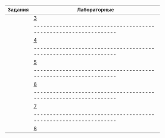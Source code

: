| Задания | Лабораторные |
|---------|--------------|
||[3](https://github.com/jiangui-x-x/ne-xoxo/blob/main/maple/3.mw)|
||----------------------------------------------------------------|
||[4](https://github.com/jiangui-x-x/ne-xoxo/blob/main/maple/4.mw)|
||----------------------------------------------------------------|
||[5](https://github.com/jiangui-x-x/ne-xoxo/blob/main/maple/5.mw)|
||----------------------------------------------------------------|
||[6](https://github.com/jiangui-x-x/ne-xoxo/blob/main/maple/6.mw)|
||----------------------------------------------------------------|
||[7](https://github.com/jiangui-x-x/ne-xoxo/blob/main/maple/7.mw)|
||----------------------------------------------------------------|
||[8](https://github.com/jiangui-x-x/ne-xoxo/blob/main/maple/8.mw)|
